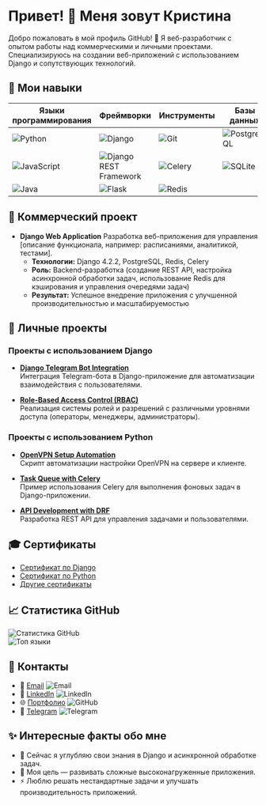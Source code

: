 # Привет! 👋 Меня зовут Кристина

Добро пожаловать в мой профиль GitHub! 🚀 Я веб-разработчик с опытом работы над коммерческими и личными проектами. Специализируюсь на создании веб-приложений с использованием Django и сопутствующих технологий. 

## 🌱 Мои навыки

| Языки программирования | Фреймворки              | Инструменты              | Базы данных         | DevOps           |
|------------------------|-------------------------|--------------------------|---------------------|------------------|
| ![Python](https://img.shields.io/badge/Python-3.9-blue?style=flat&logo=python) | ![Django](https://img.shields.io/badge/Django-4.2-blue?style=flat&logo=django) | ![Git](https://img.shields.io/badge/Git-black?style=flat&logo=git) | ![PostgreSQL](https://img.shields.io/badge/PostgreSQL-12-blue?style=flat&logo=postgresql) | ![Docker](https://img.shields.io/badge/Docker-20.10-blue?style=flat&logo=docker) |
| ![JavaScript](https://img.shields.io/badge/JavaScript-ES6-yellow?style=flat&logo=javascript) | ![Django REST Framework](https://img.shields.io/badge/Django%20REST%20Framework-3.12-blue?style=flat&logo=django) | ![Celery](https://img.shields.io/badge/Celery-5.2-blue?style=flat&logo=celery) | ![SQLite](https://img.shields.io/badge/SQLite-3-blue?style=flat&logo=sqlite) | ![Nginx](https://img.shields.io/badge/Nginx-1.18-blue?style=flat&logo=nginx) |
| ![Java](https://img.shields.io/badge/Java-11-blue?style=flat&logo=java) | ![Flask](https://img.shields.io/badge/Flask-2.1-blue?style=flat&logo=flask) | ![Redis](https://img.shields.io/badge/Redis-6.2-red?style=flat&logo=redis) | | ![CI/CD](https://img.shields.io/badge/GitHub%20Actions-1.0-green?style=flat&logo=github-actions) |





## 🌟 Коммерческий проект
- **Django Web Application**
  Разработка веб-приложения для управления [описание функционала, например: расписаниями, аналитикой, тестами].
  - **Технологии:** Django 4.2.2, PostgreSQL, Redis, Celery
  - **Роль:** Backend-разработка (создание REST API, настройка асинхронной обработки задач, использование Redis для кэширования и управления очередями задач)
  - **Результат:** Успешное внедрение приложения с улучшенной производительностью и масштабируемостью


## 📂 Личные проекты  

### Проекты с использованием Django  

- **[Django Telegram Bot Integration](https://github.com/LeeGeller/django-telegram-bot)**  
  Интеграция Telegram-бота в Django-приложение для автоматизации взаимодействия с пользователями.  

- **[Role-Based Access Control (RBAC)](https://github.com/LeeGeller/django-rbac-system)**  
  Реализация системы ролей и разрешений с различными уровнями доступа (операторы, менеджеры, администраторы).  

### Проекты с использованием Python  
- **[OpenVPN Setup Automation](https://github.com/LeeGeller/openvpn-setup)**  
  Скрипт автоматизации настройки OpenVPN на сервере и клиенте.  

- **[Task Queue with Celery](https://github.com/LeeGeller/django-celery-queue)**  
  Пример использования Celery для выполнения фоновых задач в Django-приложении.  

- **[API Development with DRF](https://github.com/LeeGeller/drf-api-project)**  
  Разработка REST API для управления задачами и пользователями.  

## 🎓 Сертификаты  
- [Сертификат по Django](https://github.com/LeeGeller/CV_and_Portfolio/blob/main/Django.pdf)  
- [Сертификат по Python](https://github.com/LeeGeller/CV_and_Portfolio/blob/main/Python.pdf)  
- [Другие сертификаты](https://github.com/LeeGeller/CV_and_Portfolio)  

## 📈 Статистика GitHub  
![Статистика GitHub](https://github-readme-stats.vercel.app/api?username=LeeGeller&show_icons=true&theme=radical)  
![Топ языки](https://github-readme-stats.vercel.app/api/top-langs/?username=LeeGeller&layout=compact&theme=radical)  

## 💬 Контакты  
- 📧 [Email](mailto:ssspers92@gmail.com) ![Email](https://img.icons8.com/fluency/48/000000/email.png)  
- 💼 [LinkedIn](https://www.linkedin.com/in/lee-geller/) ![LinkedIn](https://img.icons8.com/fluency/48/000000/linkedin.png)  
- 🌐 [Портфолио](https://github.com/LeeGeller/LeeGeller-) ![GitHub](https://img.icons8.com/fluency/48/000000/github.png)  
- 📱 [Telegram](https://t.me/BoboBoWhisky) ![Telegram](https://img.icons8.com/fluency/48/000000/telegram.png)




## ✨ Интересные факты обо мне  
- 🌱 Сейчас я углубляю свои знания в Django и асинхронной обработке задач.  
- 🎯 Моя цель — развивать сложные высоконагруженные приложения.  
- ⚡ Люблю решать нестандартные задачи и улучшать производительность приложений.  
